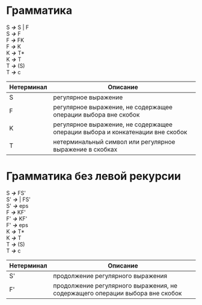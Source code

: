 # Грамматика

S ***→*** S | F
<br/>
S ***→*** F
<br/>
F ***→*** FK
<br/>
F ***→*** K
<br/>
K ***→*** T*
<br/>
K ***→*** T
<br/>
T ***→*** (S)
<br/>
T ***→*** c

Нетерминал | Описание
---|---
S  | регулярное выражение
F  | регулярное выражение, не содержащее операции выбора вне скобок
K  | регулярное выражение, не содержащее операции выбора и конкатенации вне скобок
T  | нетерминальный символ или регулярное выражение в скобках

# Грамматика без левой рекурсии

S ***→*** FS'
<br/>
S' ***→*** | FS'
<br/>
S' ***→*** eps
<br/>
F ***→*** KF'
<br/>
F' ***→*** KF'
<br/>
F' ***→*** eps
<br/>
K ***→*** T*
<br/>
K ***→*** T
<br/>
T ***→*** (S)
<br/>
T ***→*** c

Нетерминал | Описание
---|---
S'  | продолжение регулярного выражения
F'  | продолжение регулярного выражения, не содержащего операции выбора вне скобок